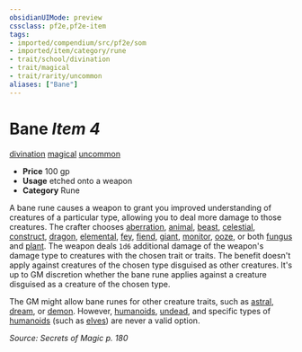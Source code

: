 ```yaml
---
obsidianUIMode: preview
cssclass: pf2e,pf2e-item
tags:
- imported/compendium/src/pf2e/som
- imported/item/category/rune
- trait/school/divination
- trait/magical
- trait/rarity/uncommon
aliases: ["Bane"]
---
```

# Bane *Item 4*  
[divination](divination.md)  [magical](magical.md)  [uncommon](uncommon.md)  

- **Price** 100 gp
- **Usage** etched onto a weapon
- **Category** Rune

A bane rune causes a weapon to grant you improved understanding of creatures of a particular type, allowing you to deal more damage to those creatures. The crafter chooses [aberration](aberration.md), [animal](animal.md), [beast](beast.md), [celestial](celestial.md), [construct](construct.md), [dragon](dragon.md), [elemental](elemental.md), [fey](fey.md), [fiend](fiend.md), [giant](giant.md), [monitor](monitor.md), [ooze](ooze.md), or both [fungus](fungus-b1.md) and [plant](plant.md). The weapon deals `1d6` additional damage of the weapon's damage type to creatures with the chosen trait or traits. The benefit doesn't apply against creatures of the chosen type disguised as other creatures. It's up to GM discretion whether the bane rune applies against a creature disguised as a creature of the chosen type.

The GM might allow bane runes for other creature traits, such as [astral](astral-b1.md), [dream](dream-b2.md), or [demon](demon.md). However, [humanoids](humanoid.md), [undead](undead.md), and specific types of [humanoids](humanoid.md) (such as [elves](elf.md)) are never a valid option.

*Source: Secrets of Magic p. 180*